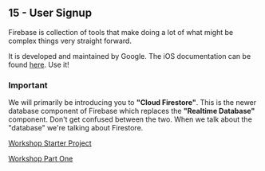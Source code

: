 ## 15 - User Signup

Firebase is collection of tools that make doing a lot of what might be complex things very straight forward. 

It is developed and maintained by Google. The iOS documentation can be found [here](https://firebase.google.com/docs/ios/setup?authuser=0). Use it!

### Important

We will primarily be introducing you to **"Cloud Firestore"**. This is the newer database component of Firebase which replaces the **"Realtime Database"** component. Don't get confused between the two. When we talk about the "database" we're talking about Firestore. 

[Workshop Starter Project](https://github.com/KyleGoslan/Digital-Media-Design/raw/master/Completed%20Demos/Buddy%20Watch%20Starter.zip)

[Workshop Part One](https://github.com/KyleGoslan/Digital-Media-Design/raw/master/Completed%20Demos/Buddy%20Watch%20Part%20One.zip)
